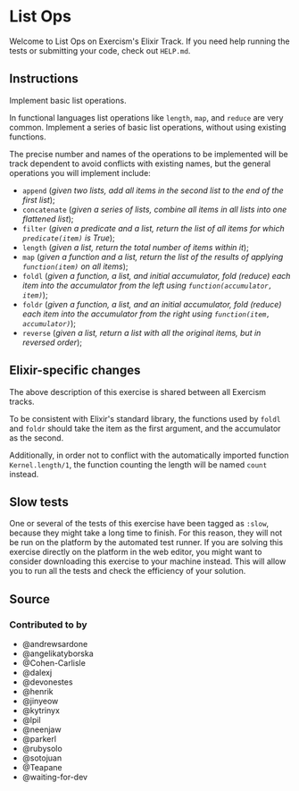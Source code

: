 # List Ops

Welcome to List Ops on Exercism's Elixir Track.
If you need help running the tests or submitting your code, check out `HELP.md`.

## Instructions

Implement basic list operations.

In functional languages list operations like `length`, `map`, and
`reduce` are very common. Implement a series of basic list operations,
without using existing functions.

The precise number and names of the operations to be implemented will be
track dependent to avoid conflicts with existing names, but the general
operations you will implement include:

* `append` (*given two lists, add all items in the second list to the end of the first list*);
* `concatenate` (*given a series of lists, combine all items in all lists into one flattened list*);
* `filter` (*given a predicate and a list, return the list of all items for which `predicate(item)` is True*);
* `length` (*given a list, return the total number of items within it*);
* `map` (*given a function and a list, return the list of the results of applying `function(item)` on all items*);
* `foldl` (*given a function, a list, and initial accumulator, fold (reduce) each item into the accumulator from the left using `function(accumulator, item)`*);
* `foldr` (*given a function, a list, and an initial accumulator, fold (reduce) each item into the accumulator from the right using `function(item, accumulator)`*);
* `reverse` (*given a list, return a list with all the original items, but in reversed order*);

## Elixir-specific changes

The above description of this exercise is shared between all Exercism tracks.

To be consistent with Elixir's standard library, the functions used by `foldl` and `foldr` should take the item as the first argument, and the accumulator as the second.

Additionally, in order not to conflict with the automatically imported function `Kernel.length/1`, the function counting the length will be named `count` instead.

## Slow tests

One or several of the tests of this exercise have been tagged as `:slow`, because they might take a long time to finish. For this reason, they will not be run on the platform by the automated test runner. If you are solving this exercise directly on the platform in the web editor, you might want to consider downloading this exercise to your machine instead. This will allow you to run all the tests and check the efficiency of your solution.

## Source

### Contributed to by

- @andrewsardone
- @angelikatyborska
- @Cohen-Carlisle
- @dalexj
- @devonestes
- @henrik
- @jinyeow
- @kytrinyx
- @lpil
- @neenjaw
- @parkerl
- @rubysolo
- @sotojuan
- @Teapane
- @waiting-for-dev
